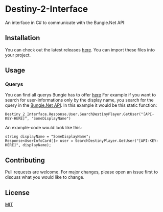 # Destiny-2-Interface
An interface in C# to communicate with the Bungie.Net API

## Installation

You can check out the latest releases [here](https://github.com/TheTrueHonker/Destiny-2-Interface/releases).
You can import these files into your project.

## Usage

### Querys
You can find all querys Bungie has to offer [here](https://bungie-net.github.io/multi/index.html)
For example if you want to search for user-informations only by the display name, you search for the query in the [Bungie.Net API](https://bungie-net.github.io/multi/index.html).
In this example it would be this static function:
```
Destiny_2_Interface.Response.User.SearchDestinyPlayer.GetUser("[API-KEY-HERE]", "SomeDisplayName")
```

An example-code would look like this:
```
string displayName = "SomeDisplayName";
Response<UserInfoCard[]> user = SearchDestinyPlayer.GetUser("[API-KEY-HERE]", displayName);
```

## Contributing
Pull requests are welcome. For major changes, please open an issue first to discuss what you would like to change.

## License
[MIT](https://choosealicense.com/licenses/mit/)
